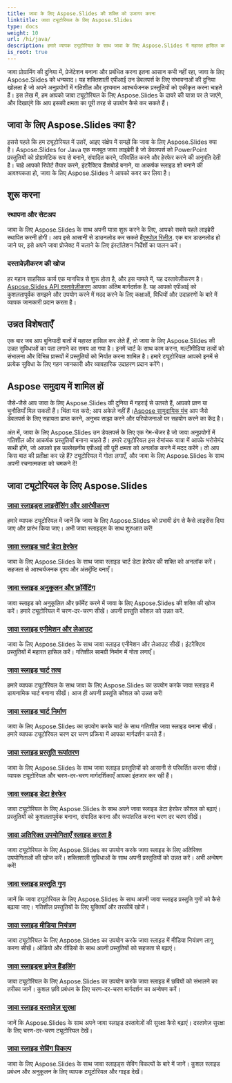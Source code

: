 ```yaml
---
title: जावा के लिए Aspose.Slides की शक्ति को उजागर करना
linktitle: जावा ट्यूटोरियल के लिए Aspose.Slides
type: docs
weight: 10
url: /hi/java/
description: हमारे व्यापक ट्यूटोरियल के साथ जावा के लिए Aspose.Slides में महारत हासिल करना सीखें। प्रस्तुतियों के लिए इस शक्तिशाली जावा एपीआई का उपयोग करने के लिए चरण-दर-चरण मार्गदर्शन।
is_root: true
---
```


जावा प्रोग्रामिंग की दुनिया में, प्रेजेंटेशन बनाना और प्रबंधित करना इतना आसान कभी नहीं रहा, जावा के लिए Aspose.Slides को धन्यवाद। यह शक्तिशाली एपीआई उन डेवलपर्स के लिए संभावनाओं की दुनिया खोलता है जो अपने अनुप्रयोगों में गतिशील और दृश्यमान आश्चर्यजनक प्रस्तुतियों को एकीकृत करना चाहते हैं। इस लेख में, हम आपको जावा ट्यूटोरियल के लिए Aspose.Slides के दायरे की यात्रा पर ले जाएंगे, और दिखाएंगे कि आप इसकी क्षमता का पूरी तरह से उपयोग कैसे कर सकते हैं।

## जावा के लिए Aspose.Slides क्या है?

इससे पहले कि हम ट्यूटोरियल में उतरें, आइए संक्षेप में समझें कि जावा के लिए Aspose.Slides क्या है। Aspose.Slides for Java एक मजबूत जावा लाइब्रेरी है जो डेवलपर्स को PowerPoint प्रस्तुतियों को प्रोग्रामेटिक रूप से बनाने, संपादित करने, परिवर्तित करने और हेरफेर करने की अनुमति देती है। चाहे आपको रिपोर्ट तैयार करने, इंटरैक्टिव डैशबोर्ड बनाने, या आकर्षक स्लाइड शो बनाने की आवश्यकता हो, जावा के लिए Aspose.Slides ने आपको कवर कर लिया है।

## शुरू करना

### स्थापना और सेटअप

जावा के लिए Aspose.Slides के साथ अपनी यात्रा शुरू करने के लिए, आपको सबसे पहले लाइब्रेरी स्थापित करनी होगी। आप इसे आसानी से डाउनलोड कर सकते हैं[एस्पोज़ रिलीज़](https://releases.aspose.com/slides/java/). एक बार डाउनलोड हो जाने पर, इसे अपने जावा प्रोजेक्ट में चलाने के लिए इंस्टॉलेशन निर्देशों का पालन करें।

### दस्तावेज़ीकरण की खोज

 हर महान साहसिक कार्य एक मानचित्र से शुरू होता है, और इस मामले में, यह दस्तावेज़ीकरण है।[Aspose.Slides API दस्तावेज़ीकरण](https://reference.aspose.com/slides/java/) आपका अंतिम मार्गदर्शक है. यह आपको एपीआई को कुशलतापूर्वक समझने और उपयोग करने में मदद करने के लिए कक्षाओं, विधियों और उदाहरणों के बारे में व्यापक जानकारी प्रदान करता है।

## उन्नत विशेषताएँ

एक बार जब आप बुनियादी बातों में महारत हासिल कर लेते हैं, तो जावा के लिए Aspose.Slides की उन्नत सुविधाओं का पता लगाने का समय आ गया है। इनमें चार्ट के साथ काम करना, मल्टीमीडिया तत्वों को संभालना और विभिन्न प्रारूपों में प्रस्तुतियों को निर्यात करना शामिल है। हमारे ट्यूटोरियल आपको इनमें से प्रत्येक सुविधा के लिए गहन जानकारी और व्यावहारिक उदाहरण प्रदान करेंगे।

## Aspose समुदाय में शामिल हों

जैसे-जैसे आप जावा के लिए Aspose.Slides की दुनिया में गहराई से उतरते हैं, आपको प्रश्न या चुनौतियाँ मिल सकती हैं। चिंता मत करो; आप अकेले नहीं हैं।[Aspose सामुदायिक मंच](https://forum.aspose.com/) आप जैसे डेवलपर्स के लिए सहायता प्राप्त करने, अनुभव साझा करने और परियोजनाओं पर सहयोग करने का केंद्र है।

अंत में, जावा के लिए Aspose.Slides उन डेवलपर्स के लिए एक गेम-चेंजर है जो जावा अनुप्रयोगों में गतिशील और आकर्षक प्रस्तुतियाँ बनाना चाहते हैं। हमारे ट्यूटोरियल इस रोमांचक यात्रा में आपके भरोसेमंद साथी होंगे, जो आपको इस उल्लेखनीय एपीआई की पूरी क्षमता को अनलॉक करने में मदद करेंगे। तो आप किस बात की प्रतीक्षा कर रहे हैं? ट्यूटोरियल में गोता लगाएँ, और जावा के लिए Aspose.Slides के साथ अपनी रचनात्मकता को चमकने दें!

## जावा ट्यूटोरियल के लिए Aspose.Slides
### [जावा स्लाइड्स लाइसेंसिंग और आरंभीकरण](./licensing-and-initialization/)
हमारे व्यापक ट्यूटोरियल में जानें कि जावा के लिए Aspose.Slides को प्रभावी ढंग से कैसे लाइसेंस दिया जाए और प्रारंभ किया जाए। अभी जावा स्लाइड्स के साथ शुरुआत करें!
### [जावा स्लाइड चार्ट डेटा हेरफेर](./chart-data-manipulation/)
जावा के लिए Aspose.Slides के साथ जावा स्लाइड चार्ट डेटा हेरफेर की शक्ति को अनलॉक करें। सहजता से आश्चर्यजनक दृश्य और अंतर्दृष्टि बनाएँ।
### [जावा स्लाइड अनुकूलन और फ़ॉर्मेटिंग](./customization-and-formatting/)
जावा स्लाइड को अनुकूलित और फ़ॉर्मेट करने में जावा के लिए Aspose.Slides की शक्ति की खोज करें। हमारे ट्यूटोरियल में चरण-दर-चरण सीखें। अपनी प्रस्तुति कौशल को उन्नत करें.
### [जावा स्लाइड एनीमेशन और लेआउट](./animation-and-layout/)
जावा के लिए Aspose.Slides के साथ जावा स्लाइड एनीमेशन और लेआउट सीखें। इंटरैक्टिव प्रस्तुतियों में महारत हासिल करें। गतिशील सामग्री निर्माण में गोता लगाएँ।
### [जावा स्लाइड चार्ट तत्व](./chart-elements/)
हमारे व्यापक ट्यूटोरियल के साथ जावा के लिए Aspose.Slides का उपयोग करके जावा स्लाइड में डायनामिक चार्ट बनाना सीखें। आज ही अपनी प्रस्तुति कौशल को उन्नत करें!
### [जावा स्लाइड चार्ट निर्माण](./chart-creation/)
जावा के लिए Aspose.Slides का उपयोग करके चार्ट के साथ गतिशील जावा स्लाइड बनाना सीखें। हमारे व्यापक ट्यूटोरियल चरण दर चरण प्रक्रिया में आपका मार्गदर्शन करते हैं।
### [जावा स्लाइड प्रस्तुति रूपांतरण](./presentation-conversion/)
जावा के लिए Aspose.Slides के साथ जावा स्लाइड प्रस्तुतियों को आसानी से परिवर्तित करना सीखें। व्यापक ट्यूटोरियल और चरण-दर-चरण मार्गदर्शिकाएँ आपका इंतजार कर रही हैं।
### [जावा स्लाइड डेटा हेरफेर](./data-manipulation/)
जावा ट्यूटोरियल के लिए Aspose.Slides के साथ अपने जावा स्लाइड डेटा हेरफेर कौशल को बढ़ाएं। प्रस्तुतियों को कुशलतापूर्वक बनाना, संपादित करना और रूपांतरित करना चरण दर चरण सीखें।
### [जावा अतिरिक्त उपयोगिताएँ स्लाइड करता है](./additional-utilities/)
जावा ट्यूटोरियल के लिए Aspose.Slides का उपयोग करके जावा स्लाइड के लिए अतिरिक्त उपयोगिताओं की खोज करें। शक्तिशाली सुविधाओं के साथ अपनी प्रस्तुतियों को उन्नत करें। अभी अन्वेषण करें!
### [जावा स्लाइड प्रस्तुति गुण](./presentation-properties/)
जानें कि जावा ट्यूटोरियल के लिए Aspose.Slides के साथ अपनी जावा स्लाइड प्रस्तुति गुणों को कैसे बढ़ाया जाए। गतिशील प्रस्तुतियों के लिए युक्तियाँ और तरकीबें खोजें।
### [जावा स्लाइड मीडिया नियंत्रण](./media-controls/)
जावा ट्यूटोरियल के लिए Aspose.Slides का उपयोग करके जावा स्लाइड में मीडिया नियंत्रण लागू करना सीखें। ऑडियो और वीडियो के साथ अपनी प्रस्तुतियों को सहजता से बढ़ाएं।
### [जावा स्लाइड्स इमेज हैंडलिंग](./image-handling/)
जावा ट्यूटोरियल के लिए Aspose.Slides का उपयोग करके जावा स्लाइड में छवियों को संभालने का तरीका जानें। कुशल छवि प्रबंधन के लिए चरण-दर-चरण मार्गदर्शन का अन्वेषण करें।
### [जावा स्लाइड दस्तावेज़ सुरक्षा](./document-protection/)
जानें कि Aspose.Slides के साथ अपने जावा स्लाइड दस्तावेज़ों की सुरक्षा कैसे बढ़ाएं। दस्तावेज़ सुरक्षा के लिए चरण-दर-चरण ट्यूटोरियल देखें।
### [जावा स्लाइड सेविंग विकल्प](./saving-options/)
जावा के लिए Aspose.Slides के साथ जावा स्लाइड्स सेविंग विकल्पों के बारे में जानें। कुशल स्लाइड प्रबंधन और अनुकूलन के लिए व्यापक ट्यूटोरियल और गाइड देखें।